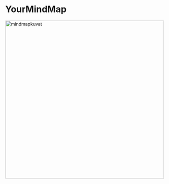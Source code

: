 # YourMindMap
<img width="500" alt="mindmapkuvat" src="https://user-images.githubusercontent.com/117892331/225332740-62bc7ab2-f41a-43b7-b381-bbc6fd578815.png">
